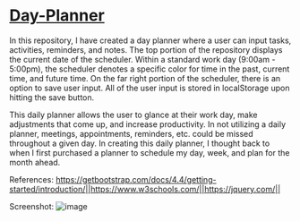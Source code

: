 # [Day-Planner](https://ariehh1.github.io/Day-Planner/)

In this repository, I have created a day planner where a user can input tasks, activities, reminders, and notes. The top portion of the repository displays the current date of the scheduler. Within a standard work day (9:00am - 5:00pm), the scheduler denotes a specific color for time in the past, current time, and future time. On the far right portion of the scheduler, there is an option to save user input. All of the user input is stored in localStorage upon hitting the save button.

This daily planner allows the user to glance at their work day, make adjustments that come up, and increase productivity. In not utilizing a daily planner, meetings, appointments, reminders, etc. could be missed throughout a given day. In creating this daily planner, I thought back to when I first purchased a planner to schedule my day, week, and plan for the month ahead.

References:
https://getbootstrap.com/docs/4.4/getting-started/introduction/||https://www.w3schools.com/||https://jquery.com/||

Screenshot:
![image](https://user-images.githubusercontent.com/57271161/71775438-10834800-2f36-11ea-8d34-e14e5254916f.png)
